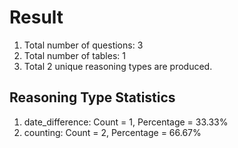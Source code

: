 # Result<br/>
1. Total number of questions: 3<br/>
2. Total number of tables: 1<br/>
3. Total 2 unique reasoning types are produced.<br/>
## **Reasoning Type Statistics**<br/>
1. date_difference: Count = 1, Percentage = 33.33%<br/>
2. counting: Count = 2, Percentage = 66.67%<br/>
